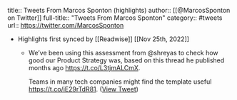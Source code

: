 title:: Tweets From Marcos Sponton (highlights)
author:: [[@MarcosSponton on Twitter]]
full-title:: "Tweets From Marcos Sponton"
category:: #tweets
url:: https://twitter.com/MarcosSponton

- Highlights first synced by [[Readwise]] [[Nov 25th, 2022]]
	- We’ve been using this assessment from @shreyas to check how good our Product Strategy was, based on this thread he published months ago https://t.co/L3tjmALCmX. 
	  
	  Teams in many tech companies might find the template useful https://t.co/iE29rTdR81. ([View Tweet](https://twitter.com/MarcosSponton/status/1595811443156389896))